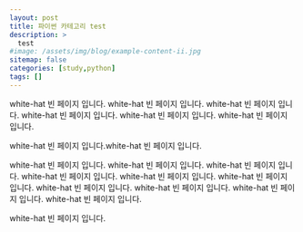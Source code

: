 ```yaml
---
layout: post
title: 파이썬 카테고리 test
description: >
  test
#image: /assets/img/blog/example-content-ii.jpg
sitemap: false
categories: [study,python]
tags: []
---
```


white-hat 빈 페이지 입니다.
white-hat 빈 페이지 입니다.
white-hat 빈 페이지 입니다.
white-hat 빈 페이지 입니다.
white-hat 빈 페이지 입니다.
white-hat 빈 페이지 입니다.

white-hat 빈 페이지 입니다.white-hat 빈 페이지 입니다.

white-hat 빈 페이지 입니다.
white-hat 빈 페이지 입니다.
white-hat 빈 페이지 입니다.
white-hat 빈 페이지 입니다.
white-hat 빈 페이지 입니다.
white-hat 빈 페이지 입니다.
white-hat 빈 페이지 입니다.
white-hat 빈 페이지 입니다.
white-hat 빈 페이지 입니다.
white-hat 빈 페이지 입니다.

white-hat 빈 페이지 입니다.
